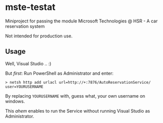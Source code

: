 # mste-testat

Miniproject for passing the module Microsoft Technologies @ HSR - A car reservation system

Not intended for production use.

## Usage
Well, Visual Studio .. :)

But *first*: Run PowerShell as Administrator and enter:

```
> netsh http add urlacl url=http://+:7876/AutoReservationService/ user=YOURUSERNAME
```

By replacing `YOURUSERNAME` with, guess what, your own username on windows.

This *ahem* enables to run the Service without running Visual Studio as Administrator.